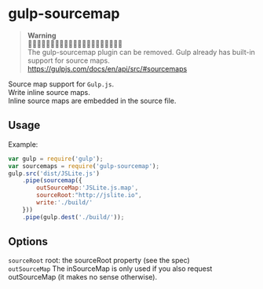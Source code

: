 # gulp-sourcemap


> **Warning**  
> 🚨🚨🚨🚨🚨🚨🚨🚨🚨🚨🚨🚨🚨🚨🚨🚨🚨🚨🚨🚨🚨   
> The gulp-sourcemap plugin can be removed.
> Gulp already has built-in support for source maps.
> https://gulpjs.com/docs/en/api/src/#sourcemaps

Source map support for `Gulp.js`.  
Write inline source maps.  
Inline source maps are embedded in the source file.  


## Usage

Example:

```js
var gulp = require('gulp');
var sourcemaps = require('gulp-sourcemap');
gulp.src('dist/JSLite.js')
    .pipe(sourcemap({
        outSourceMap:'JSLite.js.map',
        sourceRoot:"http://jslite.io",
        write:'./build/'
    }))
    .pipe(gulp.dest('./build/'));
```

## Options



`sourceRoot` root: the sourceRoot property (see the spec)  
`outSourceMap` The inSourceMap is only used if you also request outSourceMap (it makes no sense otherwise).
